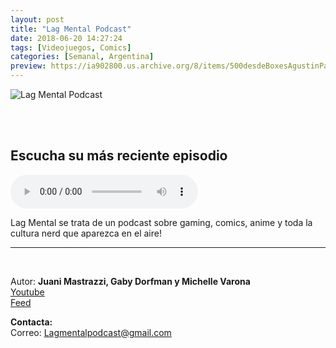 ```yaml
---
layout: post
title: "Lag Mental Podcast"
date: 2018-06-20 14:27:24
tags: [Videojuegos, Comics]
categories: [Semanal, Argentina]
preview: https://ia902800.us.archive.org/8/items/500desdeBoxesAgustinPalmeiro/300-LagMental.jpg
---
```


![Lag Mental Podcast](https://ia902800.us.archive.org/8/items/500desdeBoxesAgustinPalmeiro/500-LagMental.jpg)

<br/>
<br/>

## Escucha su más reciente episodio

<!--reproductor-feed=http://www.ivoox.com/lag-mental-podcast_fg_f1579485_filtro_1.xml-->
<!--reproductor-start-->
<audio id="audio" preload="auto" controls="" src="http://www.ivoox.com/capitulo-4-tentaculos-o-furrys_mf_26619139_feed_1.mp3"></audio>
<!--reproductor-end-->

Lag Mental se trata de un podcast sobre gaming, comics, anime y toda la cultura nerd que aparezca en el aire!

_ _ _
<br>

Autor: **Juani Mastrazzi, Gaby Dorfman y Michelle Varona**  
[Youtube](https://www.youtube.com/channel/UC_FvnmFDmUXaAq5deU6TDhg)  
[Feed](http://www.ivoox.com/lag-mental-podcast_fg_f1579485_filtro_1.xml)  



**Contacta:**  
Correo: [Lagmentalpodcast@gmail.com](mailto:Lagmentalpodcast@gmail.com)  
